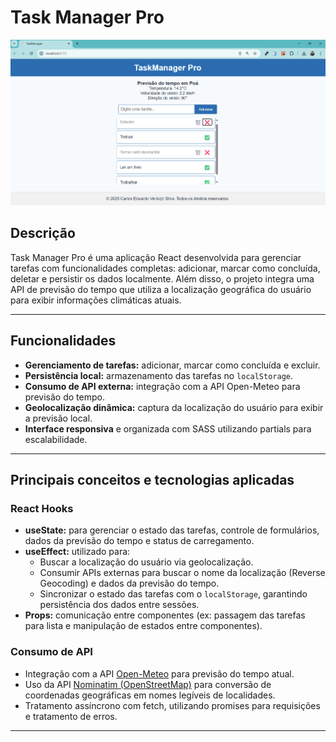 # Task Manager Pro

![Preview do Projeto](apresentacao.png)

## Descrição

Task Manager Pro é uma aplicação React desenvolvida para gerenciar tarefas com funcionalidades completas: adicionar, marcar como concluída, deletar e persistir os dados localmente. Além disso, o projeto integra uma API de previsão do tempo que utiliza a localização geográfica do usuário para exibir informações climáticas atuais.

---

## Funcionalidades

- **Gerenciamento de tarefas:** adicionar, marcar como concluída e excluir.
- **Persistência local:** armazenamento das tarefas no `localStorage`.
- **Consumo de API externa:** integração com a API Open-Meteo para previsão do tempo.
- **Geolocalização dinâmica:** captura da localização do usuário para exibir a previsão local.
- **Interface responsiva** e organizada com SASS utilizando partials para escalabilidade.

---

## Principais conceitos e tecnologias aplicadas

### React Hooks

- **useState:** para gerenciar o estado das tarefas, controle de formulários, dados da previsão do tempo e status de carregamento.
- **useEffect:** utilizado para:
  - Buscar a localização do usuário via geolocalização.
  - Consumir APIs externas para buscar o nome da localização (Reverse Geocoding) e dados da previsão do tempo.
  - Sincronizar o estado das tarefas com o `localStorage`, garantindo persistência dos dados entre sessões.
- **Props:** comunicação entre componentes (ex: passagem das tarefas para lista e manipulação de estados entre componentes).

### Consumo de API

- Integração com a API [Open-Meteo](https://open-meteo.com/) para previsão do tempo atual.
- Uso da API [Nominatim (OpenStreetMap)](https://nominatim.org/release-docs/develop/api/Reverse/) para conversão de coordenadas geográficas em nomes legíveis de localidades.
- Tratamento assíncrono com fetch, utilizando promises para requisições e tratamento de erros.

---
